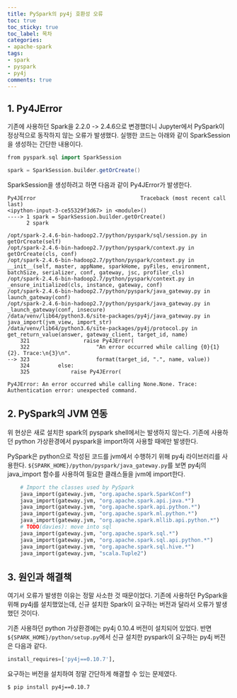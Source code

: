 ```yaml
---
title: PySpark의 py4j 호환성 오류
toc: true
toc_sticky: true
toc_label: 목차
categories:
- apache-spark
tags:
- spark
- pyspark
- py4j
comments: true
---
```


## 1. Py4JError
기존에 사용하던 Spark을 2.2.0 -> 2.4.6으로 변경했더니 Jupyter에서 PySpark이 정상적으로 동작하지 않는 오류가 발생했다.
실행한 코드는 아래와 같이 SparkSession을 생성하는 간단한 내용이다.

```scala
from pyspark.sql import SparkSession

spark = SparkSession.builder.getOrCreate()
```

SparkSession을 생성하려고 하면 다음과 같이 Py4JError가 발생한다.

```
Py4JError                                 Traceback (most recent call last)
<ipython-input-3-ce55329f3d67> in <module>()
----> 1 spark = SparkSession.builder.getOrCreate()
      2 spark

/opt/spark-2.4.6-bin-hadoop2.7/python/pyspark/sql/session.py in getOrCreate(self)
/opt/spark-2.4.6-bin-hadoop2.7/python/pyspark/context.py in getOrCreate(cls, conf)
/opt/spark-2.4.6-bin-hadoop2.7/python/pyspark/context.py in __init__(self, master, appName, sparkHome, pyFiles, environment, batchSize, serializer, conf, gateway, jsc, profiler_cls)
/opt/spark-2.4.6-bin-hadoop2.7/python/pyspark/context.py in _ensure_initialized(cls, instance, gateway, conf)
/opt/spark-2.4.6-bin-hadoop2.7/python/pyspark/java_gateway.py in launch_gateway(conf)
/opt/spark-2.4.6-bin-hadoop2.7/python/pyspark/java_gateway.py in _launch_gateway(conf, insecure)
/data/venv/lib64/python3.6/site-packages/py4j/java_gateway.py in java_import(jvm_view, import_str)
/data/venv/lib64/python3.6/site-packages/py4j/protocol.py in get_return_value(answer, gateway_client, target_id, name)
    321                 raise Py4JError(
    322                     "An error occurred while calling {0}{1}{2}. Trace:\n{3}\n".
--> 323                     format(target_id, ".", name, value))
    324         else:
    325             raise Py4JError(

Py4JError: An error occurred while calling None.None. Trace:
Authentication error: unexpected command. 
```

## 2. PySpark의 JVM 연동
위 현상은 새로 설치한 spark의 pyspark shell에서는 발생하지 않는다.
기존에 사용하던 python 가상환경에서 pyspark을 import하여 사용할 때에만 발생한다.

PySpark은 python으로 작성된 코드를 jvm에서 수행하기 위해 py4j 라이브러리를 사용한다.
```${SPARK_HOME}/python/pyspark/java_gateway.py```를 보면 
py4j의 java_import 함수를 사용하여 필요한 클래스들을 jvm에 import한다.

```python
    # Import the classes used by PySpark
    java_import(gateway.jvm, "org.apache.spark.SparkConf")
    java_import(gateway.jvm, "org.apache.spark.api.java.*")
    java_import(gateway.jvm, "org.apache.spark.api.python.*")
    java_import(gateway.jvm, "org.apache.spark.ml.python.*")
    java_import(gateway.jvm, "org.apache.spark.mllib.api.python.*")
    # TODO(davies): move into sql
    java_import(gateway.jvm, "org.apache.spark.sql.*")
    java_import(gateway.jvm, "org.apache.spark.sql.api.python.*")
    java_import(gateway.jvm, "org.apache.spark.sql.hive.*")
    java_import(gateway.jvm, "scala.Tuple2")
```

## 3. 원인과 해결책

여기서 오류가 발생한 이유는 정말 사소한 것 때문이었다.
기존에 사용하던 PySpark을 위해 py4j를 설치했었는데,
신규 설치한 Spark이 요구하는 버전과 달라서 오류가 발생했던 것이다.

기존 사용하던 python 가상환경에는 py4j 0.10.4 버전이 설치되어 있었다.
반면 ```${SPARK_HOME}/python/setup.py```에서 신규 설치한 pyspark이 요구하는 py4j 버전은 다음과 같다.
```python
install_requires=['py4j==0.10.7'],
```

요구하는 버전을 설치하여 정말 간단하게 해결할 수 있는 문제였다.
```bash
$ pip install py4j==0.10.7
```
